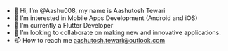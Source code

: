 - 👋 Hi, I’m @Aashu008, my name is Aashutosh Tewari
- 👀 I’m interested in Mobile Apps Development (Android and iOS)
- 🌱 I’m currently a Flutter Developer
- 💞️ I’m looking to collaborate on making new and innovative applications.
- 📫 How to reach me aashutosh.tewari@outlook.com

<!---
Aashu008/Aashu008 is a ✨ special ✨ repository because its `README.md` (this file) appears on your GitHub profile.
You can click the Preview link to take a look at your changes.
--->
